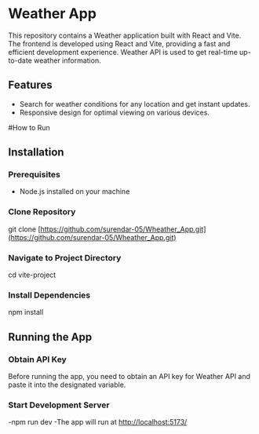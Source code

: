 # Weather App

This repository contains a Weather application built with React and Vite. The frontend is developed using React and Vite, providing a fast and efficient development experience. Weather API is used to get real-time up-to-date weather information.

## Features

- Search for weather conditions for any location and get instant updates.
- Responsive design for optimal viewing on various devices.


#How to Run
## Installation

### Prerequisites
- Node.js installed on your machine

### Clone Repository
git clone [https://github.com/surendar-05/Wheather_App.git](https://github.com/surendar-05/Wheather_App.git)
### Navigate to Project Directory
cd vite-project
### Install Dependencies
npm install
## Running the App

### Obtain API Key
Before running the app, you need to obtain an API key for Weather API and paste it into the designated variable.

### Start Development Server
-npm run dev
-The app will run at [http://localhost:5173/](http://localhost:5173/)
